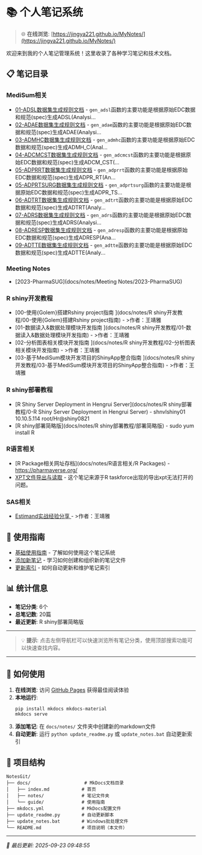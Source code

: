 # 📚 个人笔记系统

> 🌐 **在线浏览**: [https://jingya221.github.io/MyNotes/](https://jingya221.github.io/MyNotes/)

欢迎来到我的个人笔记管理系统！这里收录了各种学习笔记和技术文档。

## 📋 笔记目录

### MediSum相关
- [01-ADSL数据集生成规则文档](docs/notes/MediSum相关/01-ADSL生成规则) - `gen_adsl`函数的主要功能是根据原始EDC数据和规范(spec)生成ADSL(Analysi...
- [02-ADAE数据集生成规则文档](docs/notes/MediSum相关/02-ADAE生成规则) - `gen_adae`函数的主要功能是根据原始EDC数据和规范(spec)生成ADAE(Analysi...
- [03-ADMHC数据集生成规则文档](docs/notes/MediSum相关/03-ADMHC生成规则) - `gen_admhc`函数的主要功能是根据原始EDC数据和规范(spec)生成ADMH_C(Anal...
- [04-ADCMCST数据集生成规则文档](docs/notes/MediSum相关/04-ADCMCST生成规则) - `gen_adcmcst`函数的主要功能是根据原始EDC数据和规范(spec)生成ADCM_CST(...
- [05-ADPRRT数据集生成规则文档](docs/notes/MediSum相关/05-ADPRRT生成规则) - `gen_adprrt`函数的主要功能是根据原始EDC数据和规范(spec)生成ADPR_RT(An...
- [05-ADPRTSURG数据集生成规则文档](docs/notes/MediSum相关/05-ADPRTSURG生成规则) - `gen_adprtsurg`函数的主要功能是根据原始EDC数据和规范(spec)生成ADPR_TS...
- [06-ADTRT数据集生成规则文档](docs/notes/MediSum相关/06-ADTRT生成规则) - `gen_adtrt`函数的主要功能是根据原始EDC数据和规范(spec)生成ADTRT(Analy...
- [07-ADRS数据集生成规则文档](docs/notes/MediSum相关/07-ADRS生成规则) - `gen_adrs`函数的主要功能是根据原始EDC数据和规范(spec)生成ADRS(Analysi...
- [08-ADRESP数据集生成规则文档](docs/notes/MediSum相关/08-ADRESP生成规则) - `gen_adresp`函数的主要功能是根据原始EDC数据和规范(spec)生成ADRESP(Ana...
- [09-ADTTE数据集生成规则文档](docs/notes/MediSum相关/09-ADTTE生成规则) - `gen_adtte`函数的主要功能是根据原始EDC数据和规范(spec)生成ADTTE(Analy...

### Meeting Notes
- [2023-PharmaSUG](docs/notes/Meeting Notes/2023-PharmaSUG)

### R shiny开发教程
- [00-使用{Golem}搭建Rshiny project指南 <!-- omit in toc -->](docs/notes/R shiny开发教程/00-使用{Golem}搭建Rshiny project指南) - >作者：王靖雅 <br>
- [01-数据读入&数据处理模块开发指南 <!-- omit in toc -->](docs/notes/R shiny开发教程/01-数据读入&数据处理模块开发指南) - >作者：王靖雅 <br>
- [02-分析图表相关模块开发指南 <!-- omit in toc -->](docs/notes/R shiny开发教程/02-分析图表相关模块开发指南) - >作者：王靖雅 <br>
- [03-基于MediSum模块开发项目的ShinyApp整合指南 <!-- omit in toc -->](docs/notes/R shiny开发教程/03-基于MediSum模块开发项目的ShinyApp整合指南) - >作者：王靖雅 <br>

### R shiny部署教程
- [R Shiny Server Deployment in Hengrui Server](docs/notes/R shiny部署教程/0-R Shiny Server Deployment in Hengrui Server) - shnvlshiny01	10.10.5.114	 root/Hr@shiny0821
- [R shiny部署简略版](docs/notes/R shiny部署教程/部署简略版) - sudo yum install R

### R语言相关
- [R Package相关网址存档](docs/notes/R语言相关/R Packages) - https://pharmaverse.org/
- [XPT文件导出与读取](docs/notes/R语言相关/xpt-export-import) - 这个笔记来源于R taskforce出现的导出xpt无法打开的问题。

### SAS相关
- [Estimand实战经验分享 <!-- omit in toc -->](docs/notes/SAS相关/Estimand实战经验分享) - >作者：王靖雅 <br>
## 🔧 使用指南

- [基础使用指南](docs/guide/usage.md) - 了解如何使用这个笔记系统
- [添加新笔记](docs/guide/add-notes.md) - 学习如何创建和组织新的笔记文件  
- [更新索引](docs/guide/update-index.md) - 如何自动更新和维护笔记索引

## 📊 统计信息

- **笔记分类**: 6个
- **总笔记数**: 20篇
- **最近更新**: R shiny部署简略版

---

> 💡 **提示**: 点击左侧导航栏可以快速浏览所有笔记分类，使用顶部搜索功能可以快速查找内容。

---

## 🚀 如何使用

1. **在线浏览**: 访问 [GitHub Pages](https://jingya221.github.io/MyNotes/) 获得最佳阅读体验
2. **本地运行**: 
   ```bash
   pip install mkdocs mkdocs-material
   mkdocs serve
   ```
3. **添加笔记**: 在 `docs/notes/` 文件夹中创建新的markdown文件
4. **自动更新**: 运行 `python update_readme.py` 或 `update_notes.bat` 自动更新索引

## 📁 项目结构

```
NotesGit/
├── docs/                    # MkDocs文档目录
│   ├── index.md            # 首页
│   ├── notes/              # 笔记文件夹
│   └── guide/              # 使用指南
├── mkdocs.yml              # MkDocs配置文件
├── update_readme.py        # 自动更新脚本
├── update_notes.bat        # Windows批处理文件
└── README.md               # 项目说明（本文件）
```

---

*📅 最后更新: 2025-09-23 09:48:55*
